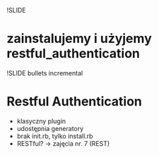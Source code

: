 !SLIDE

# zainstalujemy i użyjemy restful_authentication


!SLIDE bullets incremental

# Restful Authentication

* klasyczny plugin
* udostępnia generatory
* brak init.rb, tylko install.rb 
* RESTful? -> zajęcia nr. 7 (REST)

